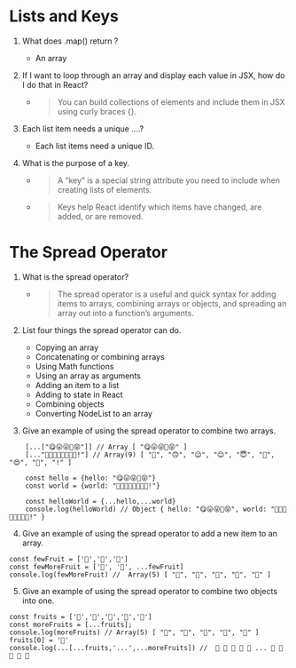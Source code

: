 # Lists and Keys

1. What does .map() return ?

    * An array

2. If I want to loop through an array and display each value in JSX, how do I do that in React?

    * > You can build collections of elements and include them in JSX using curly braces {}.

3. Each list item needs a unique ....?

    * Each list items need a unique ID.

4. What is the purpose of a key.

    * > A “key” is a special string attribute you need to include when creating lists of elements.
    * > Keys help React identify which items have changed, are added, or are removed.

# The Spread Operator

1. What is the spread operator?

    * > The spread operator is a useful and quick syntax for adding items to arrays, combining arrays or objects, and spreading an array out into a function’s arguments.

2. List four things the spread operator can do.

   * Copying an array
   * Concatenating or combining arrays
   * Using Math functions
   * Using an array as arguments
   * Adding an item to a list
   * Adding to state in React
   * Combining objects
   * Converting NodeList to an array

3. Give an example of using the spread operator to combine two arrays.
```
    [...["😋😛😜🤪😝"]] // Array [ "😋😛😜🤪😝" ]
    [..."🙂🙃😉😊😇🥰😍🤩!"] // Array(9) [ "🙂", "🙃", "😉", "😊", "😇", "🥰", "😍", "🤩", "!" ]

    const hello = {hello: "😋😛😜🤪😝"}
    const world = {world: "🙂🙃😉😊😇🥰😍🤩!"}

    const helloWorld = {...hello,...world}
    console.log(helloWorld) // Object { hello: "😋😛😜🤪😝", world: "🙂🙃😉😊😇🥰😍🤩!" }
```

4. Give an example of using the spread operator to add a new item to an array.

```
const fewFruit = ['🍏','🍊','🍌']
const fewMoreFruit = ['🍉', '🍍', ...fewFruit]
console.log(fewMoreFruit) //  Array(5) [ "🍉", "🍍", "🍏", "🍊", "🍌" ]
```

5. Give an example of using the spread operator to combine two objects into one. 

```
const fruits = ['🍏','🍊','🍌','🍉','🍍']
const moreFruits = [...fruits];
console.log(moreFruits) // Array(5) [ "🍏", "🍊", "🍌", "🍉", "🍍" ]
fruits[0] = '🍑'
console.log(...[...fruits,'...',...moreFruits]) //  🍑 🍊 🍌 🍉 🍍 ... 🍏 🍊 🍌 🍉 🍍

```